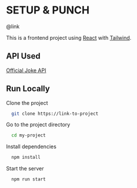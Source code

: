 
# SETUP & PUNCH

@link

This is a frontend project using [React](https://react.dev/) with [Tailwind](https://tailwindcss.com/).


## API Used

[Official Joke API](https://github.com/15Dkatz/official_joke_api?tab=readme-ov-file)


## Run Locally

Clone the project

```bash
  git clone https://link-to-project
```

Go to the project directory

```bash
  cd my-project
```

Install dependencies

```bash
  npm install
```

Start the server

```bash
  npm run start
```


